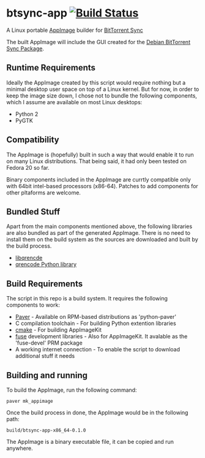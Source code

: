 btsync-app [![Build Status][4]][5]
==========

A Linux portable [AppImage][1] builder for [BitTorrent Sync][2]

The built AppImage will include the GUI created for the 
[Debian BitTorrent Sync Package][3].

[1]: https://github.com/probonopd/appimagekit
[2]: http://www.getsync.com
[3]: https://github.com/tuxpoldo/btsync-deb
[4]: https://travis-ci.org/ifireball/btsync-app.svg?branch=master
[5]: https://travis-ci.org/ifireball/btsync-app

## Runtime Requirements

Ideally the AppImage created by this script would require nothing but a minimal
desktop user space on top of a Linux kernel. But for now, in order to keep the
image size down, I chose not to bundle the following components, which I assume
are available on most Linux desktops:

- Python 2
- PyGTK

## Compatibility

The AppImage is (hopefully) built in such a way that would enable it to run on
many Linux distributions. That being said, it had only been tested on Fedora 20
so far.

Binary components included in the AppImage are currtly compatible only with
64bit intel-based processors (x86-64). Patches to add components for other
pltaforms are welcome.

## Bundled Stuff

Apart from the main components mentioned above, the following libraries are also
bundled as part of the generated AppImage. There is no need to install them on
the build system as the sources are downloaded and built by the build process.

- [libqrencde](http://fukuchi.org/works/qrencode/)
- [qrencode Python library](https://pypi.python.org/pypi/qrencode)

## Build Requirements

The script in this repo is a build system. It requires the following components
to work:

- [Paver](https://pythonhosted.org/Paver/) - Available on RPM-based
  distributions as 'python-paver'
- C compilation toolchain - For building Python extention libraries
- [cmake](http://www.cmake.org/) - For building AppImageKit
- [fuse](http://fuse.sourceforge.net/) development libraries - Also for
  AppImageKit. It avalable as the 'fuse-devel' PRM package
- A working internet connection - To enable the script to download additional
  stuff it needs 

## Building and running

To build the AppImage, run the following command:

    paver mk_appimage

Once the build process in done, the AppImage would be in the following path:

    build/btsync-app-x86_64-0.1.0

The AppImage is a binary executable file, it can be copied and run anywhere.
